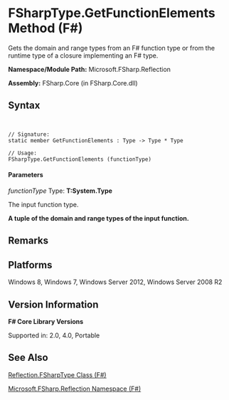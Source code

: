 # FSharpType.GetFunctionElements Method (F#)

Gets the domain and range types from an F# function type or from the runtime type of a closure implementing an F# type.

**Namespace/Module Path:** Microsoft.FSharp.Reflection

**Assembly:** FSharp.Core (in FSharp.Core.dll)


## Syntax


```


// Signature:
static member GetFunctionElements : Type -> Type * Type

// Usage:
FSharpType.GetFunctionElements (functionType)

```



#### Parameters
*functionType*
Type: **T:System.Type**


The input function type.



**A tuple of the domain and range types of the input function.**
## Remarks

## Platforms
Windows 8, Windows 7, Windows Server 2012, Windows Server 2008 R2


## Version Information
**F# Core Library Versions**

Supported in: 2.0, 4.0, Portable




## See Also
[Reflection.FSharpType Class &#40;F&#35;&#41;](Reflection.FSharpType+Class+%28FSharp%29.md)

[Microsoft.FSharp.Reflection Namespace &#40;F&#35;&#41;](Microsoft.FSharp.Reflection+Namespace+%28FSharp%29.md)

